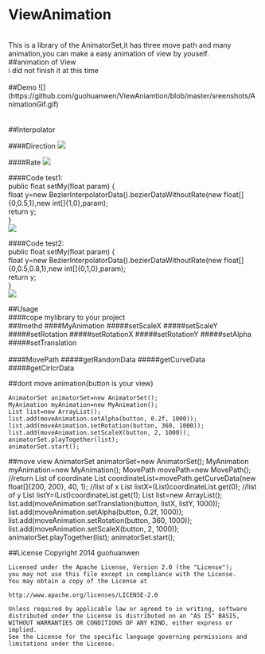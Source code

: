 # ViewAnimation
<br>
This is a library of the AnimatorSet,it has three move path and many animation,you can make a easy animation of view by youself.
<br>
##animation of View<br>
i did not finish it at this time<br>
<br>
##Demo
![](https://github.com/guohuanwen/ViewAniamtion/blob/master/sreenshots/AnimationGif.gif)<br>
<br>
<br>
##Interpolator  
  
####Direction
![](https://github.com/guohuanwen/ViewAniamtion/blob/master/sreenshots/direction.jpg)  
  
####Rate
![](https://github.com/guohuanwen/ViewAniamtion/blob/master/sreenshots/rate.jpg)  
  
####Code test1:  
public float setMy(float param) {  
float y=new BezierInterpolatorData().bezierDataWithoutRate(new float[]{0,0.5,1},new int[]{1,0},param);  
return y;  
}  
![](https://github.com/guohuanwen/ViewAniamtion/blob/master/sreenshots/twoLine.jpg)
  
####Code test2:  
public float setMy(float param) {  
float y=new BezierInterpolatorData().bezierDataWithoutRate(new float[]{0,0.5,0.8,1},new int[]{0,1,0},param);  
return y;  
}  
![](https://github.com/guohuanwen/ViewAniamtion/blob/master/sreenshots/threeLine.jpg)  
  
  
  
##Usage
<br>
####cope mylibrary to your project
<br>
###methd
####MyAnimation 
#####setScaleX
#####setScaleY
#####setRotation
#####setRotationX
#####setRotationY
#####setAlpha
#####setTranslation
<br>
<br>
####MovePath 
#####getRandomData
#####getCurveData
#####getCirlcrData

##dont move animation(button is your view)

    AnimatorSet animatorSet=new AnimatorSet();
    MyAnimation myAnimation=new MyAnimation();
    List list=new ArrayList();
    list.add(moveAnimation.setAlpha(button, 0.2f, 1000));
    list.add(moveAnimation.setRotation(button, 360, 1000));
    list.add(moveAnimation.setScaleX(button, 2, 1000));
    animatorSet.playTogether(list);
    animatorSet.start();

##move view
    AnimatorSet animatorSet=new AnimatorSet();
    MyAnimation myAnimation=new MyAnimation();
    MovePath movePath=new MovePath();
    //return List of coordinate
    List coordinateList=movePath.getCurveData(new float[]{200, 200}, 40, 1);
    //list of x
    List listX=(List)coordinateList.get(0);
    //list of y
    List listY=(List)coordinateList.get(1);
    List list=new ArrayList();
    list.add(moveAnimation.setTranslation(button, listX, listY, 1000));
    list.add(moveAnimation.setAlpha(button, 0.2f, 1000));
    list.add(moveAnimation.setRotation(button, 360, 1000));
    list.add(moveAnimation.setScaleX(button, 2, 1000));
    animatorSet.playTogether(list);
    animatorSet.start();





##License
    Copyright 2014 guohuanwen

    Licensed under the Apache License, Version 2.0 (the "License");
    you may not use this file except in compliance with the License.
    You may obtain a copy of the License at

    http://www.apache.org/licenses/LICENSE-2.0
    
    Unless required by applicable law or agreed to in writing, software
    distributed under the License is distributed on an "AS IS" BASIS,
    WITHOUT WARRANTIES OR CONDITIONS OF ANY KIND, either express or implied.
    See the License for the specific language governing permissions and
    limitations under the License.




